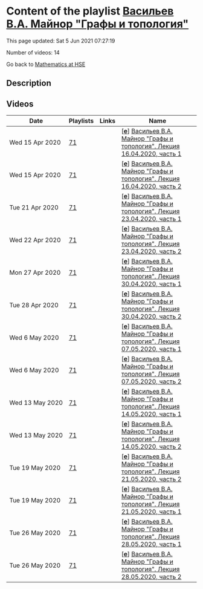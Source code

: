 # Content of the playlist [Васильев В.А. Майнор "Графы и топология"](https://youtube.com/playlist?list=PLq3E5oubNNoACKJqssGG9eKgDx5axteV8)

This page updated: Sat 5 Jun 2021 07:27:19

Number of videos: 14

Go back to [Mathematics at HSE](./README.md)

## Description



## Videos

|Date|Playlists|Links|Name|
|---|---|---|---|
| Wed&nbsp;15&nbsp;Apr&nbsp;2020 | [71](./playlists/71.md "Васильев В.А. Майнор \"Графы и топология\"") |  | [[**e**](https://studio.youtube.com/video/pRYaonD2V4o/edit)] [Васильев В.А. Майнор "Графы и топология". Лекция 16.04.2020, часть 1](https://youtube.com/watch?v=pRYaonD2V4o&list=PLq3E5oubNNoACKJqssGG9eKgDx5axteV8 "") |
| Wed&nbsp;15&nbsp;Apr&nbsp;2020 | [71](./playlists/71.md "Васильев В.А. Майнор \"Графы и топология\"") |  | [[**e**](https://studio.youtube.com/video/5nz9O6x7-Xo/edit)] [Васильев В.А. Майнор "Графы и топология". Лекция 16.04.2020, часть 2](https://youtube.com/watch?v=5nz9O6x7-Xo&list=PLq3E5oubNNoACKJqssGG9eKgDx5axteV8 "") |
| Tue&nbsp;21&nbsp;Apr&nbsp;2020 | [71](./playlists/71.md "Васильев В.А. Майнор \"Графы и топология\"") |  | [[**e**](https://studio.youtube.com/video/b8n4Vqr6NBo/edit)] [Васильев В.А. Майнор "Графы и топология". Лекция 23.04.2020, часть 1](https://youtube.com/watch?v=b8n4Vqr6NBo&list=PLq3E5oubNNoACKJqssGG9eKgDx5axteV8 "") |
| Wed&nbsp;22&nbsp;Apr&nbsp;2020 | [71](./playlists/71.md "Васильев В.А. Майнор \"Графы и топология\"") |  | [[**e**](https://studio.youtube.com/video/ZhAZA2zU1ac/edit)] [Васильев В.А. Майнор "Графы и топология". Лекция 23.04.2020, часть 2](https://youtube.com/watch?v=ZhAZA2zU1ac&list=PLq3E5oubNNoACKJqssGG9eKgDx5axteV8 "") |
| Mon&nbsp;27&nbsp;Apr&nbsp;2020 | [71](./playlists/71.md "Васильев В.А. Майнор \"Графы и топология\"") |  | [[**e**](https://studio.youtube.com/video/Lk31FzglfZw/edit)] [Васильев В.А. Майнор "Графы и топология". Лекция 30.04.2020, часть 1](https://youtube.com/watch?v=Lk31FzglfZw&list=PLq3E5oubNNoACKJqssGG9eKgDx5axteV8 "") |
| Tue&nbsp;28&nbsp;Apr&nbsp;2020 | [71](./playlists/71.md "Васильев В.А. Майнор \"Графы и топология\"") |  | [[**e**](https://studio.youtube.com/video/kWVfClP9DMI/edit)] [Васильев В.А. Майнор "Графы и топология". Лекция 30.04.2020, часть 2](https://youtube.com/watch?v=kWVfClP9DMI&list=PLq3E5oubNNoACKJqssGG9eKgDx5axteV8 "") |
| Wed&nbsp;6&nbsp;May&nbsp;2020 | [71](./playlists/71.md "Васильев В.А. Майнор \"Графы и топология\"") |  | [[**e**](https://studio.youtube.com/video/eHND92GGHT0/edit)] [Васильев В.А. Майнор "Графы и топология". Лекция 07.05.2020, часть 1](https://youtube.com/watch?v=eHND92GGHT0&list=PLq3E5oubNNoACKJqssGG9eKgDx5axteV8 "") |
| Wed&nbsp;6&nbsp;May&nbsp;2020 | [71](./playlists/71.md "Васильев В.А. Майнор \"Графы и топология\"") |  | [[**e**](https://studio.youtube.com/video/DPOGDnxGxpc/edit)] [Васильев В.А. Майнор "Графы и топология". Лекция 07.05.2020, часть 2](https://youtube.com/watch?v=DPOGDnxGxpc&list=PLq3E5oubNNoACKJqssGG9eKgDx5axteV8 "") |
| Wed&nbsp;13&nbsp;May&nbsp;2020 | [71](./playlists/71.md "Васильев В.А. Майнор \"Графы и топология\"") |  | [[**e**](https://studio.youtube.com/video/f8IhvU3Q_5Y/edit)] [Васильев В.А. Майнор "Графы и топология". Лекция 14.05.2020, часть 1](https://youtube.com/watch?v=f8IhvU3Q_5Y&list=PLq3E5oubNNoACKJqssGG9eKgDx5axteV8 "") |
| Wed&nbsp;13&nbsp;May&nbsp;2020 | [71](./playlists/71.md "Васильев В.А. Майнор \"Графы и топология\"") |  | [[**e**](https://studio.youtube.com/video/t2W_LosnUTA/edit)] [Васильев В.А. Майнор "Графы и топология". Лекция 14.05.2020, часть 2](https://youtube.com/watch?v=t2W_LosnUTA&list=PLq3E5oubNNoACKJqssGG9eKgDx5axteV8 "") |
| Tue&nbsp;19&nbsp;May&nbsp;2020 | [71](./playlists/71.md "Васильев В.А. Майнор \"Графы и топология\"") |  | [[**e**](https://studio.youtube.com/video/bTooC_UO38o/edit)] [Васильев В.А. Майнор "Графы и топология". Лекция 21.05.2020, часть 2](https://youtube.com/watch?v=bTooC_UO38o&list=PLq3E5oubNNoACKJqssGG9eKgDx5axteV8 "") |
| Tue&nbsp;19&nbsp;May&nbsp;2020 | [71](./playlists/71.md "Васильев В.А. Майнор \"Графы и топология\"") |  | [[**e**](https://studio.youtube.com/video/6dJf6K7Vvtc/edit)] [Васильев В.А. Майнор "Графы и топология". Лекция 21.05.2020, часть 1](https://youtube.com/watch?v=6dJf6K7Vvtc&list=PLq3E5oubNNoACKJqssGG9eKgDx5axteV8 "") |
| Tue&nbsp;26&nbsp;May&nbsp;2020 | [71](./playlists/71.md "Васильев В.А. Майнор \"Графы и топология\"") |  | [[**e**](https://studio.youtube.com/video/6302q5o3Ri4/edit)] [Васильев В.А. Майнор "Графы и топология". Лекция 28.05.2020, часть 1](https://youtube.com/watch?v=6302q5o3Ri4&list=PLq3E5oubNNoACKJqssGG9eKgDx5axteV8 "") |
| Tue&nbsp;26&nbsp;May&nbsp;2020 | [71](./playlists/71.md "Васильев В.А. Майнор \"Графы и топология\"") |  | [[**e**](https://studio.youtube.com/video/rYt3jxISkxo/edit)] [Васильев В.А. Майнор "Графы и топология". Лекция 28.05.2020, часть 2](https://youtube.com/watch?v=rYt3jxISkxo&list=PLq3E5oubNNoACKJqssGG9eKgDx5axteV8 "") |
